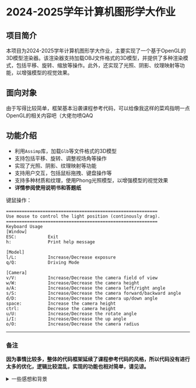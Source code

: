 # 2024-2025学年计算机图形学大作业
## 项目简介
本项目为2024-2025学年计算机图形学大作业，主要实现了一个基于OpenGL的3D模型渲染器。该渲染器支持加载OBJ文件格式的3D模型，并提供了多种渲染模式，包括平移、旋转、缩放等操作。此外，还实现了光照、阴影、纹理映射等功能，以增强模型的视觉效果。

## 面向对象
由于写得比较简单，框架基本沿袭课程参考代码，可以给像我这样的菜鸡指明一点OpenGL的相关内容吧（大佬勿喷QAQ

## 功能介绍
- 利用`Assimp`库，加载`Glb`等文件格式的3D模型
- 支持包括平移、旋转、调整视场角等操作
- 实现了光照、阴影、纹理映射等功能
- 支持用户交互，包括鼠标拖拽、键盘操作等
- 支持多种材质和纹理，使用Phong光照模型，以增强模型的视觉效果
- **详情参阅使用说明书和答题纸**

键鼠操作：
```
==========================================================
Use mouse to control the light position (continously drag).
==========================================================
Keyboard Usage
[Window]
ESC:            Exit
h:              Print help message

[Model]
l/L:            Increase/Decrease exposure
q/Q:            Driving Mode

[Camera]
v/V:            Increase/Decrease the camera field of view
w/W:            Increase/Decrease the camera height
a/A:            Increase/Decrease the camera left/right angle
s/S:            Increase/Decrease the camera forward/backward angle
d/D:            Increase/Decrease the camera up/down angle
space:          Increase the camera height
ctrl:           Decrease the camera height
u/U:            Increase/Decrease the rotate angle
i/I:            Increase/Decrease the up angle
o/O:            Increase/Decrease the camera radius
```


---
### 备注
**因为事情比较多，整体的代码框架延续了课程参考代码的风格，所以代码没有进行太多的优化，逻辑比较混乱，实现的功能也相对简单，请见谅。**

<details>  
<summary>一些感想和背景</summary>

~~肯定不是因为我蔡~~

其实有很多功能想加（前端，速度控制，HDR渲染，人车交互等等），但是时间不够，所以只能先这样了。

实话讲，虽然已经是在ddl前半个月就着手研究了，但是研究assimp耽误了不少时间（ddl前两天才给我整明白，正式开始功能实现，第一次接触建模这些知识），ddl临近这几天非常痛苦，没日没夜地调试，实现功能，觉都没睡多少，~~全靠肾上腺素支撑~~，不过最后还是在大作业轮到我展示之前的两分钟基本上实现了所有功能（核心功能都整上了）。

代码上，很多实现都是充分利用到了C++的特性，指针，面向对象，库等等。有些基础知识还是不太扎实（上学期才刚学了基础的面向对象程序设计），导致在调试上花费了大量的时间……

临近ddl的前三天，前脚刚处理完JAVA的大作业[BigModelChat](https://github.com/RichardLiuda/BigModelChat)，后脚马上接上图形学，几乎是没日没夜地调，学期最后一周的课也没怎么听，都在写这个。

ddl前一天晚上，才下载了Blender这个久负盛名的**开源**软件，花了些时间熟悉了一下功能，就用上了。由于我主要是拿来编辑和导出模型，只是用到了些基础功能，所以对Blender的掌握程度还是很浅的，UV贴图什么的也没能仔细完善，瑕疵很多。

ddl当晚，VS突然出现了bug，应该是头文件和链接库引起的，我用的是preview版本，不知道是不是系统bug，总之把VS更新了，vcpkg重新部署，重新链接所有库，才勉强可以运行。~~当时心态很难评~~

我是提前选修的这门课（大二上），还需要顾及到本学期的其他课程，压力确实比较大，很遗憾没能把所有想要加的功能都实现。但是图形学这方面的内容我是非常感兴趣的，自己平时也玩玩摄影，影像后期什么的，和图形学有很多相似之处。也正是因为感兴趣，ddl这几天才能坚持下来，不然我可能早就开摆了。
</details>